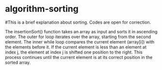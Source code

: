 # algorithm-sorting 
#This is a brief explanation about sorting. Codes are open for correction.

The insertionSort() function takes an array as input and sorts it in ascending order.
The outer for loop iterates over the array, starting from the second element.
The inner while loop compares the current element (array[i]) with the elements before it.
If the current element is less than an element at index j, the element at index j is shifted one position to the right.
This process continues until the current element is at its correct position in the sorted array.
